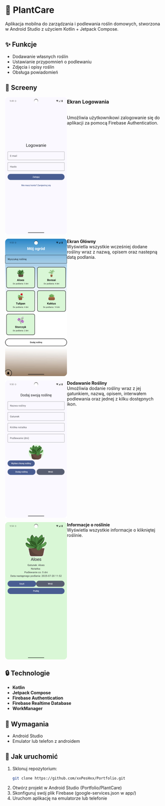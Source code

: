 # 🌱 PlantCare

Aplikacja mobilna do zarządzania i podlewania roślin domowych, stworzona w Android Studio z użyciem Kotlin + Jetpack Compose.

## ✨ Funkcje

- Dodawanie własnych roślin
- Ustawianie przypomnień o podlewaniu
- Zdjęcia i opisy roślin
- Obsługa powiadomień

## 📸 Screeny

<img src="screens/login_screen.png" align="left" width="200px"/>

<b><h3>Ekran Logowania</h3></b>                                     
    Umożliwia użytkownikowi zalogowanie się do aplikacji za pomocą Firebase Authentication. 
<br clear="left"/>

<img src="screens/main_screen.png" align="left" width="200px"/>


<b>Ekran Główny</b><br/>
      Wyświetla wszystkie wcześniej dodane rośliny wraz z nazwą, opisem oraz nastepną datą podlania.  
<br clear="left"/>

<img src="screens/add_plant_screen.png" align="left" width="200px"/>


<b>Dodawanie Rośliny</b><br/>
      Umożliwia dodanie rośliny wraz z jej gatunkiem, nazwą, opisem, interwałem podlewania oraz jednej z kilku dostępnych ikon.
<br clear="left"/>


<img src="screens/plant_screen.png" align="left" width="200px"/>

<b>Informacje o roślinie</b><br/>
    Wyświetla wszystkie informacje o klikniętej roślinie.
<br clear="left"/>


## 🔒 Technologie

- **Kotlin**
- **Jetpack Compose**
- **Firebase Authentication**
- **Firebase Realtime Database**
- **WorkManager**

## 📱 Wymagania

- Android Studio
- Emulator lub telefon z androidem

## 🔧 Jak uruchomić

1. Sklonuj repozytorium:
   ```bash
   git clone https://github.com/xxPesHxx/Portfolio.git
2. Otwórz projekt w Android Studio (Portfolio/PlantCare)
3. Skonfiguruj swój plik Firebase (google-services.json w app/)
4. Uruchom aplikację na emulatorze lub telefonie


